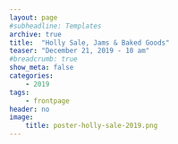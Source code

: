 ```yaml
---
layout: page
#subheadline: Templates
archive: true
title:  "Holly Sale, Jams & Baked Goods"
teaser: "December 21, 2019 - 10 am"
#breadcrumb: true
show_meta: false
categories:
    - 2019
tags:
    - frontpage
header: no
image:
    title: poster-holly-sale-2019.png
---
```


